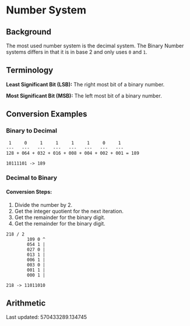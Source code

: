 # Number System

## Background
The most used number system is the decimal system. The Binary Number systems differs in that
it is in base 2 and only uses `0` and `1`.

## Terminology
**Least Significant Bit (LSB):** The right most bit of a binary number.

**Most Significant Bit (MSB):** The left most bit of a binary number.

## Conversion Examples

### Binary to Decimal

```text
 1     0     1     1     1     1     0     1
---   ---   ---   ---   ---   ---   ---   ---
128 + 064 + 032 + 016 + 008 + 004 + 002 + 001 = 189

10111101 -> 189
```
### Decimal to Binary

#### Conversion Steps:
1. Divide the number by 2.
2. Get the integer quotient for the next iteration.
3. Get the remainder for the binary digit.
4. Get the remainder for the binary digit.

```text
218 / 2
        109 0 ^
        054 1 |
        027 0 |
        013 1 |
        006 1 |
        003 0 |
        001 1 |
        000 1 |

218 -> 11011010

```


## Arithmetic


Last updated: 570433289.134745